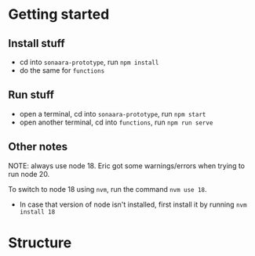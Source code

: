 # Getting started

## Install stuff
- cd into `sonaara-prototype`, run `npm install`
- do the same for `functions`

## Run stuff
- open a terminal, cd into `sonaara-prototype`, run `npm start`
- open another terminal, cd into `functions`, run `npm run serve`

## Other notes
NOTE: always use node 18. Eric got some warnings/errors when trying to run node 20.

To switch to node 18 using `nvm`, run the command `nvm use 18`.
- In case that version of node isn't installed, first install it by running `nvm install 18`

# Structure
